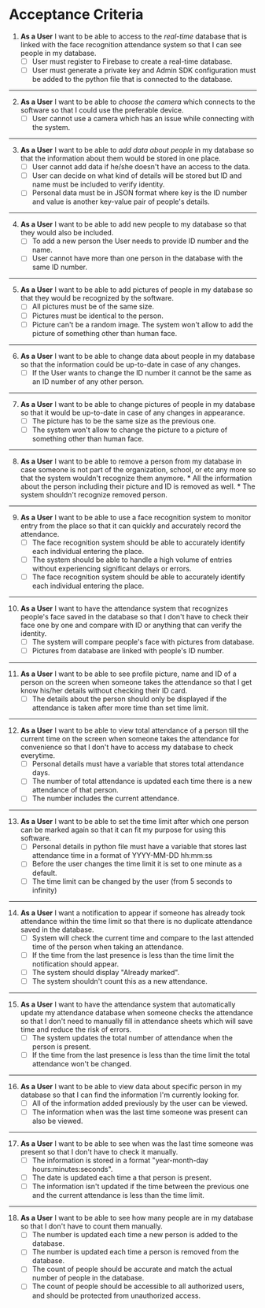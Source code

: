 # Acceptance Criteria 
1. **As a User** I want to be able to access to the *_real-time_* database that is linked with the face recognition attendance system so that I can see people in my database.
      - [ ] User must register to Firebase to create a real-time database.
      - [ ] User must generate a private key and Admin SDK configuration must be added to the python file that is connected to the database.

--------------------------------------------------------------------------------------------------------------------------------------------------

2.  **As a User** I want to be able to *_choose the camera_* which connects to the software so that I could use the preferable device. 
      - [ ] User cannot use a camera which has an issue while connecting with the system.
--------------------------------------------------------------------------------------------------------------------------------------------------

3.  **As a User** I want to be able to *_add data about people_* in my database so that the information about them would be stored in one place.
      - [ ] User cannot add data if he/she doesn't have an access to the data. 
      - [ ] User can decide on what kind of details will be stored but ID and name must be included to verify identity. 
      - [ ] Personal data must be in JSON format where key is the ID number and value is another key-value pair of people's details.
--------------------------------------------------------------------------------------------------------------------------------------------------
4.  **As a User** I want to be able to add new people to my database so that they would also be included.
      - [ ] To add a new person the User needs to provide ID number and the name.
      - [ ] User cannot have more than one person in the database with the same ID number.
--------------------------------------------------------------------------------------------------------------------------------------------------
5.  **As a User** I want to be able to add pictures of people in my database so that they would be recognized by the software.
      - [ ] All pictures must be of the same size.
      - [ ] Pictures must be identical to the person.
      - [ ] Picture can't be a random image. The system won't allow to add the picture of something other than human face.
--------------------------------------------------------------------------------------------------------------------------------------------------
6.  **As a User** I want to be able to change data about people in my database so that the information could be up-to-date in case of any changes.
      - [ ] If the User wants to change the ID number it cannot be the same as an ID number of any other person.
--------------------------------------------------------------------------------------------------------------------------------------------------
7.  **As a User** I want to be able to change pictures of people in my database so that it would be up-to-date in case of any changes in appearance.
      - [ ] The picture has to be the same size as the previous one.
      - [ ] The system won't allow to change the picture to a picture of something other than human face.
--------------------------------------------------------------------------------------------------------------------------------------------------
8.  **As a User** I want to be able to remove a person from my database in case someone is not part of the organization, school, or etc any more so that the system wouldn't recognize them anymore.
                  * All the information about the person including their picture and ID is removed as well.
                  * The system shouldn't recognize removed person.
--------------------------------------------------------------------------------------------------------------------------------------------------
9. **As a User** I want to be able to use a face recognition system to monitor entry from the place so that it can quickly and accurately record the attendance.
      - [ ] The face recognition system should be able to accurately identify each individual entering the place.
      - [ ] The system should be able to handle a high volume of entries without experiencing significant delays or errors.
      - [ ] The face recognition system should be able to accurately identify each individual entering the place.
--------------------------------------------------------------------------------------------------------------------------------------------------
10. **As a User** I want to have the attendance system that recognizes people's face saved in the database so that I don't have to check their face one by one and compare with ID or anything that can verify the identity.
      - [ ] The system will compare people's face with pictures from database.
      - [ ] Pictures from database are linked with people's ID number.
--------------------------------------------------------------------------------------------------------------------------------------------------
11. **As a User** I want to be able to see profile picture, name and ID of a person on the screen when someone takes the attendance so that I get know his/her details without checking their ID card.
      - [ ] The details about the person should only be displayed if the attendance is taken after more time than set time limit.
-------------------------------------------------------------------------------------------------------------------------------------------------   
12. **As a User** I want to be able to view total attendance of a person till the current time on the screen when someone takes the attendance for convenience so that I don't have to access my database to check everytime.
      - [ ]  Personal details must have a variable that stores total attendance days.
      - [ ] The number of total attendance is updated each time there is a new attendance of that person.
      - [ ] The number includes the current attendance.
--------------------------------------------------------------------------------------------------------------------------------------------------
13. **As a User** I want to be able to set the time limit after which one person can be marked again so that it can fit my purpose for using this software.
      - [ ] Personal details in python file must have a variable that stores last attendance time in a format of YYYY-MM-DD hh:mm:ss
      - [ ] Before the user changes the time limit it is set to one minute as a default.
      - [ ] The time limit can be changed by the user (from 5 seconds to infinity)
--------------------------------------------------------------------------------------------------------------------------------------------------
14. **As a User** I want a notification to appear if someone has already took attendance within the time limit so that there is no duplicate attendance saved in the database.
      - [ ] System will check the current time and compare to the last attended time of the person when taking an attendance.
      - [ ] If the time from the last presence is less than the time limit the notification should appear.
      - [ ] The system should display "Already marked".
      - [ ] The system shouldn't count this as a new attendance.
--------------------------------------------------------------------------------------------------------------------------------------------------
15. **As a User** I want to have the attendance system that automatically update my attendance database when someone checks the attendance so that I don't need to manually fill in attendance sheets which will save time and reduce the risk of errors. 
      - [ ] The system updates the total number of attendance when the person is present.
      - [ ] If the time from the last presence is less than the time limit the total attendance won't be changed.
--------------------------------------------------------------------------------------------------------------------------------------------------
16. **As a User** I want to be able to view data about specific person in my database so that I can find the information I'm currently looking for.
      - [ ]  All of the information added previously by the user can be viewed.
      - [ ] The information when was the last time someone was present can also be viewed.
--------------------------------------------------------------------------------------------------------------------------------------------------
17. **As a User** I want to be able to see when was the last time someone was present so that I don't have to check it manually.
       - [ ] The information is stored in a format "year-month-day hours:minutes:seconds".
       - [ ] The date is updated each time a that person is present.
       - [ ] The information isn't updated if the time between the previous one and the current attendance is less than the time limit.
--------------------------------------------------------------------------------------------------------------------------------------------------
18. **As a User** I want to be able to see how many people are in my database so that I don't have to count them manually.
      - [ ] The number is updated each time a new person is added to the database.
      - [ ] The number is updated each time a person is removed from the database.
      - [ ] The count of people should be accurate and match the actual number of people in the database.
      - [ ] The count of people should be accessible to all authorized users, and should be protected from unauthorized access.
